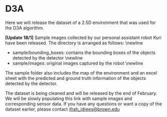 # D3A
Here we will release the dataset of a 2.5D environment that was used for the D3A algorithm. 


**[Update 18/1]** Sample images collected by our personal assistant robot Kuri have been released. The directory is arranged as follows: \newline
* sample/bounding_boxes: contains the bounding boxes of the objects detected by the detector \newline
* sample/images: original images captured by the robot \newline

The sample folder also includes the map of the environment and an excel sheet with the predicted and ground truth information of the objects detected by the detector.

The dataset is being cleaned and will be released by the end of February. We will be slowly populating this link with sample images and corresponding sensor data. If you have any questions or want a copy of the dataset earlier, please contact ifrah_idrees@brown.edu

